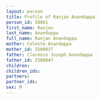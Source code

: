 ```yaml
---
layout: person
title: Profile of Ranjan Anandappa
person_id: I0061
first_name: Ranjan
last_name: Anandappa
full_name: Ranjan Anandappa
mother: Celeste Anandappa
mother_id: I500037
father: Clarence Joseph Anandappa
father_id: I500047
children:
children_ids:
partners:
partner_ids:
sex: M
---
```


